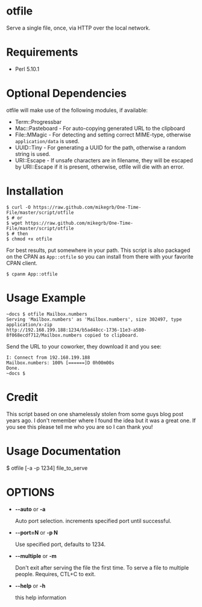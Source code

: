 otfile
======

Serve a single file, once, via HTTP over the local network.

Requirements
====
* Perl 5.10.1

Optional Dependencies
====

otfile will make use of the following modules, if available:

* Term::Progressbar
* Mac::Pasteboard - For auto-copying generated URL to the clipboard
* File::MMagic - For detecting and setting correct MIME-type, otherwise ```application/data``` is used.
* UUID::Tiny - For generating a UUID for the path, otherwise a random string is used.
* URI::Escape - If unsafe characters are in filename, they will be escaped by URI::Escape if it is present, otherwise, otfile will die with an error.

Installation
====
```
$ curl -O https://raw.github.com/mikegrb/One-Time-File/master/script/otfile
$ # or
$ wget https://raw.github.com/mikegrb/One-Time-File/master/script/otfile
$ # then
$ chmod +x otfile
```

For best results, put somewhere in your path.  This script is also packaged on
the CPAN as ```App::otfile``` so you can install from there with your favorite
CPAN client.

```
$ cpanm App::otfile
```

Usage Example
====

```
~docs $ otfile Mailbox.numbers
Serving 'Mailbox.numbers' as 'Mailbox.numbers', size 302497, type application/x-zip
http://192.168.199.188:1234/b5ad48cc-1736-11e3-a580-8f068ecdf712/Mailbox.numbers copied to clipboard.
```

Send the URL to your coworker, they download it and you see:

```
I: Connect from 192.168.199.188
Mailbox.numbers: 100% [======]D 0h00m00s
Done.
~docs $
```

Credit
====
This script based on one shamelessly stolen from some guys blog post years ago.  I don't remember where I found the idea but it was a great one.  If you see this please tell me who you are so I can thank you!

Usage Documentation
===

$ otfile \[-a -p 1234\] file_to_serve

# OPTIONS

- __\--auto__ or __\-a__

    Auto port selection.  increments specified port until successful.

- __\--port=N__ or __\-p N__

    Use specified port, defaults to 1234.

- __\--multiple__ or __\-m__

    Don't exit after serving the file the first time. To serve a file to multiple
    people. Requires, CTL+C to exit.


- __\--help__ or __\-h__

    this help information
